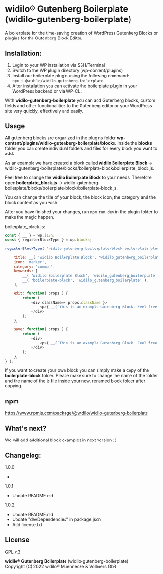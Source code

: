 # widilo® Gutenberg Boilerplate (widilo-gutenberg-boilerplate)

A boilerplate for the time-saving creation of WordPress Gutenberg Blocks or plugins for the Gutenberg Block Editor.

## Installation:

1. Login to your WP installation via SSH/Terminal
2. Switch to the WP plugin directory (wp-content/plugins)
3. Install our boilerplate plugin using the following command:<br> 
   `npm i @widilo/widilo-gutenberg-boilerplate`
4. After installation you can activate the boilerplate plugin in your WordPress backend or via WP-CLI.

With **widilo-gutenberg-boilerplate** you can add Gutenberg blocks, custom fields and other functionalities to the Gutenberg editor or your WordPress site very quickly, effectively and easily.

## Usage

All gutenberg blocks are organized in the plugins folder **wp-content/plugins/widilo-gutenberg-boilerplate/blocks**. Inside the **blocks** folder you can create individual folders and files for every block you want to add.

As an example we have created a block called **widilo Boilerplate Block** -> widilo-gutenberg-boilerplate/blocks/boilerplate-block/boilerplate_block.js. 

Feel free to change the **widilo Boilerplate Block** to your needs. Therefore open **boilerplate_block.js** -> widilo-gutenberg-boilerplate/blocks/boilerplate-block/boilerplate-block.js. 

You can change the title of your block, the block icon, the category and the block content as you wish.

After you have finished your changes, run `npm run dev` in the plugin folder to make the magic happen.

boilerplate_block.js:
```javascript
const { __ } = wp.i18n; 
const { registerBlockType } = wp.blocks; 

registerBlockType( 'widilo-gutenberg-boilerplate/block-boilerplate-block', {

    title: __( 'widilo Boilerplate Block', 'widilo_gutenberg_boilerplate' ), 
    icon: 'marker', 
    category: 'common', 
    keywords: [
        __( 'widilo Boilerplate Block', 'widilo_gutenberg_boilerplate' ),
        __( 'boilerplate-block', 'widilo_gutenberg_boilerplate' ),
    ],

    edit: function( props ) {
        return (
            <div className={ props.className }>
                <p>{ __(`This is an example Gutenberg Block. Feel free to change it to your needs. Therefore open your plugins folder -> widilo-gutenberg-boilerplate -> blocks -> boilerplate-block -> boilerplate-block.js. You can change the title of your block, the block icon, the category and the block content as you wish. After you have finished your changes, run 'npm run dev' in the plugin folder to make the magic happen.`, 'widilo_gutenberg_boilerplate') }</p>
            </div>
        );
    },

    save: function( props ) {
        return (
            <div>
                <p>{ __(`This is an example Gutenberg Block. Feel free to change it to your needs. Therefore open your plugins folder -> widilo-gutenberg-boilerplate -> blocks -> boilerplate-block -> boilerplate-block.js. You can change the title of your block, the block icon, the category and the block content as you wish. After you have finished your changes, run 'npm run dev' in the plugin folder to make the magic happen.`, 'widilo_gutenberg_boilerplate') }</p>
            </div>
        );
    },
} );
```

If you want to create your own block you can simply make a copy of the **boilerplate-block** folder. Please make sure to change the name of the folder and the name of the js file inside your new, renamed block folder after copying.

## npm

https://www.npmjs.com/package/@widilo/widilo-gutenberg-boilerplate

## What's next?

We will add additional block examples in next version : )
   
## Changelog:

1.0.0

- 

1.0.1

- Update README.md

1.0.2

- Update README.md
- Update "devDependencies" in package.json 
- Add license.txt


## License

GPL v.3

**widilo® Gutenberg Boilerplate** (widilo-gutenberg-boilerplate) <br>
Copyright (C) 2022 widilo® Muennecke & Vollmers GbR
